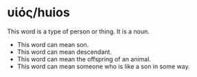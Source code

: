 # υἱός/huios
This word is a type of person or thing. It is a noun.

* This word can mean son.
* This word can mean descendant.
* This word can mean the offspring of an animal.
* This word can mean someone who is like a son in some way.
